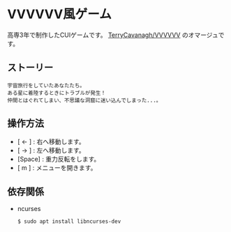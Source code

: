 # VVVVVV風ゲーム
高専3年で制作したCUIゲームです。
[TerryCavanagh/VVVVVV](https://github.com/TerryCavanagh/VVVVVV) のオマージュです。

## ストーリー
    宇宙旅行をしていたあなたたち。
    ある星に着陸するときにトラブルが発生！
    仲間とはぐれてしまい、不思議な洞窟に迷い込んでしまった...。

## 操作方法
- [ <- ]  :   右へ移動します。
- [ -> ]  :   左へ移動します。
- [Space] :   重力反転をします。
- [ m ] :   メニューを開きます。

## 依存関係
- ncurses
  ```
  $ sudo apt install libncurses-dev
  ```
